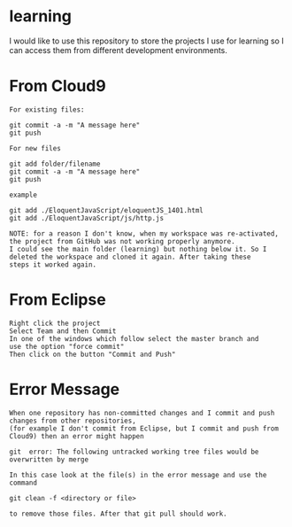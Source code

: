 learning
========

I would like to use this repository to store the projects I use for learning so I can access them from different development environments.

From Cloud9
===========

	For existing files:

	git commit -a -m "A message here"
	git push

	For new files

	git add folder/filename
	git commit -a -m "A message here"
	git push
	
	example
	
	git add ./EloquentJavaScript/eloquentJS_1401.html
	git add ./EloquentJavaScript/js/http.js
	
	NOTE: for a reason I don't know, when my workspace was re-activated, the project from GitHub was not working properly anymore.
	I could see the main folder (learning) but nothing below it. So I deleted the workspace and cloned it again. After taking these
	steps it worked again.

From Eclipse
============

	Right click the project
	Select Team and then Commit
	In one of the windows which follow select the master branch and
	use the option "force commit"
	Then click on the button "Commit and Push"

	
Error Message
=============

	When one repository has non-committed changes and I commit and push changes from other repositories,
	(for example I don't commit from Eclipse, but I commit and push from Cloud9) then an error might happen
	
	git  error: The following untracked working tree files would be overwritten by merge
	
	In this case look at the file(s) in the error message and use the command
	
	git clean -f <directory or file> 
	
	to remove those files. After that git pull should work.
